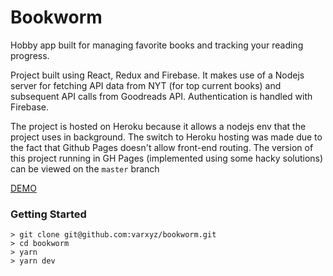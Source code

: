 # Bookworm
Hobby app built for managing favorite books and tracking your reading progress.

Project built using React, Redux and Firebase. It makes use of a Nodejs server for fetching API data from NYT (for top current books) and subsequent API calls from Goodreads API. Authentication is handled with Firebase.

The project is hosted on Heroku because it allows a nodejs env that the project uses in background. The switch to Heroku hosting was made due to the fact that Github Pages doesn't allow front-end routing. The version of this project running in GH Pages (implemented using some hacky solutions) can be viewed on the `master` branch

[DEMO](https://bkworm.herokuapp.com)

### Getting Started

```
> git clone git@github.com:varxyz/bookworm.git
> cd bookworm
> yarn
> yarn dev
```
